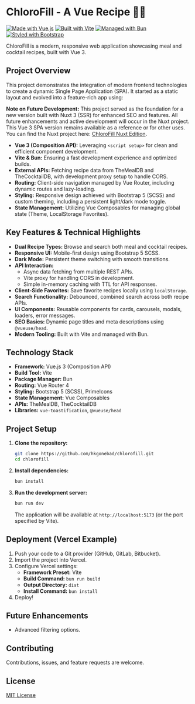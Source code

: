 # ChloroFill - A Vue Recipe 🍴🍹

[![Made with Vue.js](https://img.shields.io/badge/Made_with-Vue.js-4FC08D?style=flat-square&logo=vue.js&logoColor=white)](https://vuejs.org/)
[![Built with Vite](https://img.shields.io/badge/Built_with-Vite-646CFF?style=flat-square&logo=vite&logoColor=white)](https://vitejs.dev/)
[![Managed with Bun](https://img.shields.io/badge/Managed_with-Bun-FBF0DF?style=flat-square&logo=bun&logoColor=black)](https://bun.sh/)
[![Styled with Bootstrap](https://img.shields.io/badge/Styled_with-Bootstrap-7952B3?style=flat-square&logo=bootstrap&logoColor=white)](https://getbootstrap.com/)

ChloroFill is a modern, responsive web application showcasing meal and cocktail recipes, built with Vue 3.

## Project Overview

This project demonstrates the integration of modern frontend technologies to create a dynamic Single Page Application (SPA). It started as a static layout and evolved into a feature-rich app using:

**Note on Future Development:** This project served as the foundation for a new version built with Nuxt 3 (SSR) for enhanced SEO and features. All future enhancements and active development will occur in the Nuxt project. This Vue 3 SPA version remains available as a reference or for other uses. You can find the Nuxt project here: [ChloroFill Nuxt Edition](https://github.com/hkgonebad/chlorofill-nx).

* **Vue 3 (Composition API):** Leveraging `<script setup>` for clean and efficient component development.
* **Vite & Bun:** Ensuring a fast development experience and optimized builds.
* **External APIs:** Fetching recipe data from TheMealDB and TheCocktailDB, with development proxy setup to handle CORS.
* **Routing:** Client-side navigation managed by Vue Router, including dynamic routes and lazy-loading.
* **Styling:** Responsive design achieved with Bootstrap 5 (SCSS) and custom theming, including a persistent light/dark mode toggle.
* **State Management:** Utilizing Vue Composables for managing global state (Theme, LocalStorage Favorites).

## Key Features & Technical Highlights

* **Dual Recipe Types:** Browse and search both meal and cocktail recipes.
* **Responsive UI:** Mobile-first design using Bootstrap 5 SCSS.
* **Dark Mode:** Persistent theme switching with smooth transitions.
* **API Interaction:**
  * Async data fetching from multiple REST APIs.
  * Vite proxy for handling CORS in development.
  * Simple in-memory caching with TTL for API responses.
* **Client-Side Favorites:** Save favorite recipes locally using `localStorage`.
* **Search Functionality:** Debounced, combined search across both recipe APIs.
* **UI Components:** Reusable components for cards, carousels, modals, loaders, error messages.
* **SEO Basics:** Dynamic page titles and meta descriptions using `@vueuse/head`.
* **Modern Tooling:** Built with Vite and managed with Bun.

## Technology Stack

* **Framework:** Vue.js 3 (Composition API)
* **Build Tool:** Vite
* **Package Manager:** Bun
* **Routing:** Vue Router 4
* **Styling:** Bootstrap 5 (SCSS), PrimeIcons
* **State Management:** Vue Composables
* **APIs:** TheMealDB, TheCocktailDB
* **Libraries:** `vue-toastification`, `@vueuse/head`

## Project Setup

1. **Clone the repository:**

    ```bash
    git clone https://github.com/hkgonebad/chlorofill.git
    cd chlorofill
    ```

2. **Install dependencies:**

    ```bash
    bun install
    ```

3. **Run the development server:**

    ```bash
    bun run dev
    ```

    The application will be available at `http://localhost:5173` (or the port specified by Vite).

## Deployment (Vercel Example)

1. Push your code to a Git provider (GitHub, GitLab, Bitbucket).
2. Import the project into Vercel.
3. Configure Vercel settings:
    * **Framework Preset:** Vite
    * **Build Command:** `bun run build`
    * **Output Directory:** `dist`
    * **Install Command:** `bun install`
4. Deploy!

## Future Enhancements

* Advanced filtering options.

## Contributing

Contributions, issues, and feature requests are welcome.

## License

[MIT License](LICENSE)
